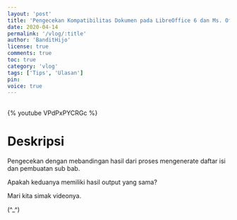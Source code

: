 ```yaml
---
layout: 'post'
title: 'Pengecekan Kompatibilitas Dokumen pada LibreOffice 6 dan Ms. Office 2019'
date: 2020-04-14
permalink: '/vlog/:title'
author: 'BanditHijo'
license: true
comments: true
toc: true
category: 'vlog'
tags: ['Tips', 'Ulasan']
pin:
voice: true
---
```


<div style="margin-top:30px;"></div>

{% youtube VPdPxPYCRGc %}

# Deskripsi

Pengecekan dengan mebandingan hasil dari proses mengenerate daftar isi dan pembuatan sub bab.

Apakah keduanya memiliki hasil output yang sama?

Mari kita simak videonya.

(^_^)
